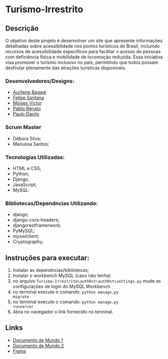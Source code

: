 # Turismo-Irrestrito

## Descrição 

  O objetivo deste projeto é desenvolver um site que apresente informações detalhadas sobre acessibilidade nos pontos turísticos do Brasil, incluindo recursos de acessibilidade específicos para facilitar o acesso de pessoas com deficiência física e mobilidade de locomoção reduzida. Essa iniciativa visa promover o turismo inclusivo no país, permitindo que todos possam desfrutar plenamente das atrações turísticas disponíveis.

### Desenvolvedores/Designs:

* [Aurilene Bagagi](https://github.com/AurileneBagagi)
* [Felipe Santana](https://github.com/FelipeSantanaC)
* [Moises Victor](https://github.com/grsmth)
* [Pablo Renato](https://github.com/pablorenato1)
* [Paulo Danilo](https://github.com/DanCostaDev)

### Scrum Master

* Débora Silva;
* Manussa Santos;

### Tecnologias Utilizadas:

* HTML e CSS;
* Python;
* Django;
* JavaScript;
* MySQL:

### Bibliotecas/Dependncias Utilizando:
* django;
* django-cors-headers;
* djangorestframerwork;
* PyMySQL;
* myswlclient;
* Cryptography;

## Instruções para executar:
1. Instalar as dependncias/bibliotecas;
2. Instalar o workbench MySQL (caso não tenha)
3. no arquivo <code>Turismo-Irrestrito\authRst\authRst\settings.py</code> mude as configurações de login do MySQL Workbench
4. no terminal execute o comando: 
<code>python manage.py migrate</code>
5. no terminal execute o comando: <code>python manage.py runserver</code>
6. Abra no navegador o link fornecido no terminal.


## Links 
 * [Documento de Mundo 1](https://docs.google.com/document/d/1NyoPbm1Cc-jSzbUFaru6h2K9LdEqGA79/edit?usp=sharing&ouid=110610291022572092661&rtpof=true&sd=true)
 * [Documento de Mundo 2](https://docs.google.com/document/d/1PWRJfIv5IvN_1KUZzdfgiUhVWz1Dld5eim9Esznjx48/edit?usp=sharing)
 * [Figma](https://www.figma.com/file/JSrrzlbrsX94QOypEgXmlX/Turismo-irrestrito?type=design&node-id=97%3A280&mode=design&t=pUpldU4E2aDbvOrh-1)
 

